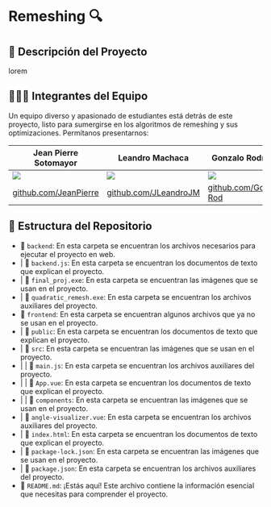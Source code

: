 # Remeshing 🔍
## 📝 Descripción del Proyecto
lorem
## 🧑‍🤝‍🧑 Integrantes del Equipo

Un equipo diverso y apasionado de estudiantes está detrás de este proyecto, listo para sumergirse en los algoritmos de remeshing y sus optimizaciones. Permítanos presentarnos:

|    Jean Pierre Sotomayor    |    Leandro Machaca    |    Gonzalo Rodriguez    |
| ----------- | ----------- | ----------- |
| ![](https://avatars.githubusercontent.com/u/85184643?v=4) | ![](https://avatars.githubusercontent.com/u/102132128?s=400&v=4) | ![](https://avatars.githubusercontent.com/u/85299734?v=4) |
| [github.com/JeanPierre](https://github.com/Jeanpierrre) | [github.com/JLeandroJM](https://github.com/JLeandroJM) | [github.com/Gonzalo-Rod](https://github.com/Gonzalo-Rod) 


## 📂 Estructura del Repositorio
- 📁 `backend`: En esta carpeta se encuentran los archivos necesarios para ejecutar el proyecto en web.
- | 📄 `backend.js`: En esta carpeta se encuentran los documentos de texto que explican el proyecto.
- | 📄 `final_proj.exe`: En esta carpeta se encuentran las imágenes que se usan en el proyecto.
- | 📄 `quadratic_remesh.exe`: En esta carpeta se encuentran los archivos auxiliares del proyecto.
- 📁 `frontend`: En esta carpeta se encuentran algunos archivos que ya no se usan en el proyecto.
- | 📁 `public`: En esta carpeta se encuentran los documentos de texto que explican el proyecto.
- | 📁 `src`: En esta carpeta se encuentran las imágenes que se usan en el proyecto.
- | | 📄 `main.js`: En esta carpeta se encuentran los archivos auxiliares del proyecto.
- | | 📄 `App.vue`: En esta carpeta se encuentran los documentos de texto que explican el proyecto.
- | | 📁 `components`: En esta carpeta se encuentran las imágenes que se usan en el proyecto.
- | 📄 `angle-visualizer.vue`: En esta carpeta se encuentran los archivos auxiliares del proyecto.
- | 📄 `index.html`: En esta carpeta se encuentran los documentos de texto que explican el proyecto.
- | 📄 `package-lock.json`: En esta carpeta se encuentran las imágenes que se usan en el proyecto.
- | 📄 `package.json`: En esta carpeta se encuentran los archivos auxiliares del proyecto.
- 📄 `README.md`: ¡Estás aquí! Este archivo contiene la información esencial que necesitas para comprender el proyecto.

